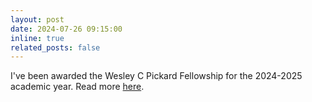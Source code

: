```yaml
---
layout: post
date: 2024-07-26 09:15:00
inline: true
related_posts: false
---
```


I've been awarded the Wesley C Pickard Fellowship for the 2024-2025 academic year. Read more [here](https://news.engineering.pitt.edu/six-bioe-graduate-students-receive-internal-fellowships/). 